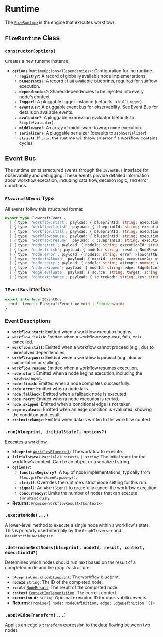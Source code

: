 # Runtime

The [`FlowRuntime`](/api/runtime#flowruntime-class) is the engine that executes workflows.

## `FlowRuntime` Class

### `constructor(options)`

Creates a new runtime instance.

-   **`options`** `RuntimeOptions<TDependencies>`: Configuration for the runtime.
    -   **`registry?`**: A record of globally available node implementations.
    -   **`blueprints?`**: A record of all available blueprints, required for subflow execution.
    -   **`dependencies?`**: Shared dependencies to be injected into every node's context.
    -   **`logger?`**: A pluggable logger instance (defaults to `NullLogger`).
     -   **`eventBus?`**: A pluggable event bus for observability. See [Event Bus](#event-bus) for details on available events.
    -   **`evaluator?`**: A pluggable expression evaluator (defaults to `SimpleEvaluator`).
    -   **`middleware?`**: An array of middleware to wrap node execution.
    -   **`serializer?`**: A pluggable serializer (defaults to `JsonSerializer`).
    -   **`strict?`**: If `true`, the runtime will throw an error if a workflow contains cycles.

## Event Bus

The runtime emits structured events through the `IEventBus` interface for observability and debugging. These events provide detailed information about workflow execution, including data flow, decision logic, and error conditions.

### `FlowcraftEvent` Type

All events follow this structured format:

```typescript
export type FlowcraftEvent =
  | { type: 'workflow:start'; payload: { blueprintId: string; executionId: string } }
  | { type: 'workflow:finish'; payload: { blueprintId: string; executionId: string; status: string; errors?: WorkflowError[] } }
  | { type: 'workflow:stall'; payload: { blueprintId: string; executionId: string; remainingNodes: number } }
  | { type: 'workflow:pause'; payload: { blueprintId: string; executionId: string } }
  | { type: 'workflow:resume'; payload: { blueprintId: string; executionId: string } }
  | { type: 'node:start'; payload: { nodeId: string; executionId: string; input: any; blueprintId: string } }
  | { type: 'node:finish'; payload: { nodeId: string; result: NodeResult; executionId: string; blueprintId: string } }
  | { type: 'node:error'; payload: { nodeId: string; error: FlowcraftError; executionId: string; blueprintId: string } }
  | { type: 'node:fallback'; payload: { nodeId: string; executionId: string; fallback: string; blueprintId: string } }
  | { type: 'node:retry'; payload: { nodeId: string; attempt: number; executionId: string; blueprintId: string } }
  | { type: 'node:skipped'; payload: { nodeId: string; edge: EdgeDefinition; executionId: string; blueprintId: string } }
  | { type: 'edge:evaluate'; payload: { source: string; target: string; condition?: string; result: boolean } }
  | { type: 'context:change'; payload: { sourceNode: string; key: string; value: any } }
```

### `IEventBus` Interface

```typescript
export interface IEventBus {
  emit: (event: FlowcraftEvent) => void | Promise<void>
}
```

### Event Descriptions

- **`workflow:start`**: Emitted when a workflow execution begins.
- **`workflow:finish`**: Emitted when a workflow completes, fails, or is cancelled.
- **`workflow:stall`**: Emitted when a workflow cannot proceed (e.g., due to unresolved dependencies).
- **`workflow:pause`**: Emitted when a workflow is paused (e.g., due to cancellation or stalling).
- **`workflow:resume`**: Emitted when a workflow resumes execution.
- **`node:start`**: Emitted when a node begins execution, including the resolved input.
- **`node:finish`**: Emitted when a node completes successfully.
- **`node:error`**: Emitted when a node fails.
- **`node:fallback`**: Emitted when a fallback node is executed.
- **`node:retry`**: Emitted when a node execution is retried.
- **`node:skipped`**: Emitted when a conditional edge is not taken.
- **`edge:evaluate`**: Emitted when an edge condition is evaluated, showing the condition and result.
- **`context:change`**: Emitted when data is written to the workflow context.

### `.run(blueprint, initialState?, options?)`

Executes a workflow.

-   **`blueprint`** [`WorkflowBlueprint`](/api/flow#workflowblueprint-interface): The workflow to execute.
-   **`initialState?`** `Partial<TContext> | string`: The initial state for the workflow's context. Can be an object or a serialized string.
 -   **`options?`**:
     -   **`functionRegistry?`**: A `Map` of node implementations, typically from `flow.getFunctionRegistry()`.
     -   **`strict?`**: Overrides the runtime's strict mode setting for this run.
     -   **`signal?`**: An `AbortSignal` to gracefully cancel the workflow execution.
     -   **`concurrency?`**: Limits the number of nodes that can execute simultaneously.
-   **Returns**: `Promise<WorkflowResult<TContext>>`

### `.executeNode(...)`

A lower-level method to execute a single node within a workflow's state. This is primarily used internally by the `GraphTraverser` and `BaseDistributedAdapter`.

### `.determineNextNodes(blueprint, nodeId, result, context, executionId?)`

Determines which nodes should run next based on the result of a completed node and the graph's structure.

-   **`blueprint`** [`WorkflowBlueprint`](/api/flow#workflowblueprint-interface): The workflow blueprint.
-   **`nodeId`** `string`: The ID of the completed node.
-   **`result`** [`NodeResult`](/api/flow#noderesult-interface): The result of the completed node.
-   **`context`** [`ContextImplementation`](/api/context): The current context.
-   **`executionId?`** `string`: Optional execution ID for observability events.
-   **Returns**: `Promise<{ node: NodeDefinition; edge: EdgeDefinition }[]>`

### `.applyEdgeTransform(...)`

Applies an edge's `transform` expression to the data flowing between two nodes.

